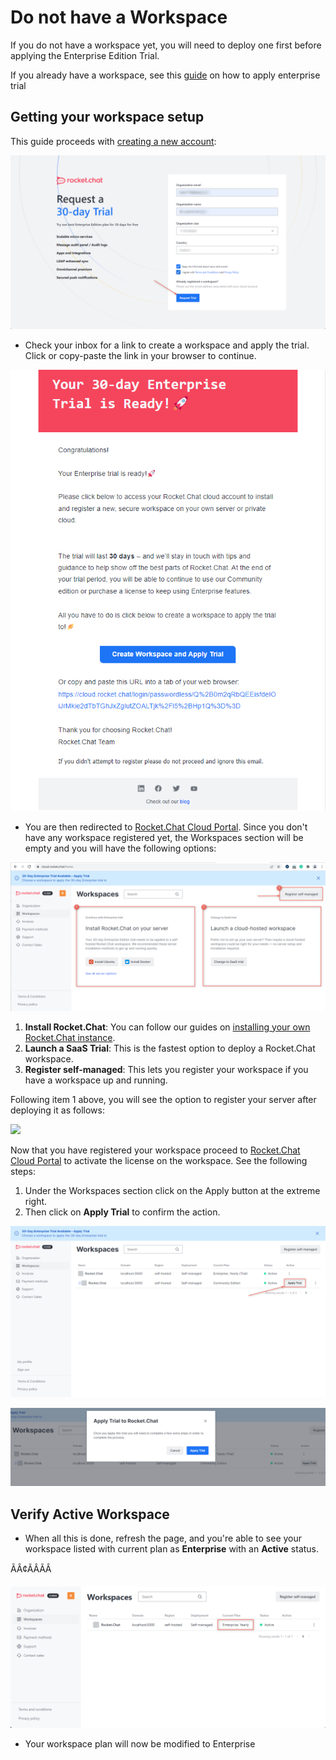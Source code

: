 # Do not have a Workspace

If you do not have a workspace yet, you will need to deploy one first before applying the Enterprise Edition Trial.

If you already have a workspace, see this [guide](has-workspace.md) on how to apply enterprise trial&#x20;

## Getting your workspace setup

This guide proceeds with [creating a new account](https://cloud.rocket.chat/trial/ee):

![](<../../.gitbook/assets/image (644) (2).png>)

* Check your inbox for a link to create a workspace and apply the trial. Click or copy-paste the link in your browser to continue.

![](<../../.gitbook/assets/image (671) (1) (1).png>)

* You are then redirected to [Rocket.Chat Cloud Portal](https://cloud.rocket.chat/). Since you don't have any workspace registered yet, the Workspaces section will be empty and you will have the following options:

![](<../../.gitbook/assets/image (639) (1).png>)

1. **Install Rocket.Chat**: You can follow our guides on [installing your own Rocket.Chat instance](../../quick-start/deploying-rocket.chat/).
2. **Launch a SaaS Trial**: This is the fastest option to deploy a Rocket.Chat workspace.
3. **Register self-managed**: This lets you register your workspace if you have a workspace up and running.

Following item 1 above, you will see the option to register your server after deploying it as follows:

![](https://lh6.googleusercontent.com/aymgd-YyVLVzbWt6Z8PQSHkX5kGDSYG8YgPzt8zYd3O8D4WTMabsEpCKJj68NCUOMDdvfPpwtG5KCW70uppBNkRJKp3DNMRVAXJ2QaEkTjSoplk7fSoUycycUg0EKLxGT1lNicrh2QHEbq\_pYw)

Now that you have registered your workspace proceed to [Rocket.Chat Cloud Portal](https://cloud.rocket.chat/) to activate the license on the workspace. See the following steps:

1. Under the Workspaces section click on the Apply button at the extreme right.
2. Then click on **Apply Trial** to confirm the action.

![](<../../.gitbook/assets/image (663) (1) (1).png>)

![](<../../.gitbook/assets/image (642) (1) (1).png>)



## Verify Active Workspace

* When all this is done, refresh the page, and you're able to see your workspace listed with current plan as **Enterprise** with an **Active** status.

ÃÂ¢ÃÂÃÂ

![](<../../.gitbook/assets/image (253) (1).png>)

* Your workspace plan will now be modified to Enterprise

